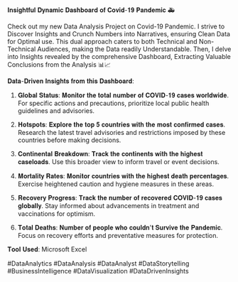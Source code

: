 𝐈𝐧𝐬𝐢𝐠𝐡𝐭𝐟𝐮𝐥 𝐃𝐲𝐧𝐚𝐦𝐢𝐜 𝐃𝐚𝐬𝐡𝐛𝐨𝐚𝐫𝐝 𝐨𝐟 𝐂𝐨𝐯𝐢𝐝-𝟏𝟗 𝐏𝐚𝐧𝐝𝐞𝐦𝐢𝐜 🚑

Check out my new Data Analysis Project on Covid-19 Pandemic. I strive to Discover Insights and Crunch Numbers into Narratives, ensuring Clean Data for Optimal use. This dual approach caters to both Technical and Non-Technical Audiences, making the Data readily Understandable. Then, I delve into Insights revealed by the comprehensive Dashboard, Extracting Valuable Conclusions from the Analysis 📊📈

𝐃𝐚𝐭𝐚-𝐃𝐫𝐢𝐯𝐞𝐧 𝐈𝐧𝐬𝐢𝐠𝐡𝐭𝐬 𝐟𝐫𝐨𝐦 𝐭𝐡𝐢𝐬 𝐃𝐚𝐬𝐡𝐛𝐨𝐚𝐫𝐝:

1. 𝐆𝐥𝐨𝐛𝐚𝐥 𝐒𝐭𝐚𝐭𝐮𝐬: 𝐌𝐨𝐧𝐢𝐭𝐨𝐫 𝐭𝐡𝐞 𝐭𝐨𝐭𝐚𝐥 𝐧𝐮𝐦𝐛𝐞𝐫 𝐨𝐟 𝐂𝐎𝐕𝐈𝐃-𝟏𝟗 𝐜𝐚𝐬𝐞𝐬 𝐰𝐨𝐫𝐥𝐝𝐰𝐢𝐝𝐞. For specific actions and precautions, prioritize local public health guidelines and advisories.

2. 𝐇𝐨𝐭𝐬𝐩𝐨𝐭𝐬: 𝐄𝐱𝐩𝐥𝐨𝐫𝐞 𝐭𝐡𝐞 𝐭𝐨𝐩 𝟓 𝐜𝐨𝐮𝐧𝐭𝐫𝐢𝐞𝐬 𝐰𝐢𝐭𝐡 𝐭𝐡𝐞 𝐦𝐨𝐬𝐭 𝐜𝐨𝐧𝐟𝐢𝐫𝐦𝐞𝐝 𝐜𝐚𝐬𝐞𝐬. Research the latest travel advisories and restrictions imposed by these countries before making decisions.

3. 𝐂𝐨𝐧𝐭𝐢𝐧𝐞𝐧𝐭𝐚𝐥 𝐁𝐫𝐞𝐚𝐤𝐝𝐨𝐰𝐧: 𝐓𝐫𝐚𝐜𝐤 𝐭𝐡𝐞 𝐜𝐨𝐧𝐭𝐢𝐧𝐞𝐧𝐭𝐬 𝐰𝐢𝐭𝐡 𝐭𝐡𝐞 𝐡𝐢𝐠𝐡𝐞𝐬𝐭 𝐜𝐚𝐬𝐞𝐥𝐨𝐚𝐝𝐬. Use this broader view to inform travel or event decisions.

4. 𝐌𝐨𝐫𝐭𝐚𝐥𝐢𝐭𝐲 𝐑𝐚𝐭𝐞𝐬: 𝐌𝐨𝐧𝐢𝐭𝐨𝐫 𝐜𝐨𝐮𝐧𝐭𝐫𝐢𝐞𝐬 𝐰𝐢𝐭𝐡 𝐭𝐡𝐞 𝐡𝐢𝐠𝐡𝐞𝐬𝐭 𝐝𝐞𝐚𝐭𝐡 𝐩𝐞𝐫𝐜𝐞𝐧𝐭𝐚𝐠𝐞𝐬. Exercise heightened caution and hygiene measures in these areas.

5. 𝐑𝐞𝐜𝐨𝐯𝐞𝐫𝐲 𝐏𝐫𝐨𝐠𝐫𝐞𝐬𝐬: 𝐓𝐫𝐚𝐜𝐤 𝐭𝐡𝐞 𝐧𝐮𝐦𝐛𝐞𝐫 𝐨𝐟 𝐫𝐞𝐜𝐨𝐯𝐞𝐫𝐞𝐝 𝐂𝐎𝐕𝐈𝐃-𝟏𝟗 𝐜𝐚𝐬𝐞𝐬 𝐠𝐥𝐨𝐛𝐚𝐥𝐥𝐲. Stay informed about advancements in treatment and vaccinations for optimism.

6. 𝐓𝐨𝐭𝐚𝐥 𝐃𝐞𝐚𝐭𝐡𝐬: 𝐍𝐮𝐦𝐛𝐞𝐫 𝐨𝐟 𝐩𝐞𝐨𝐩𝐥𝐞 𝐰𝐡𝐨 𝐜𝐨𝐮𝐥𝐝𝐧'𝐭 𝐒𝐮𝐫𝐯𝐢𝐯𝐞 𝐭𝐡𝐞 𝐏𝐚𝐧𝐝𝐞𝐦𝐢𝐜. Focus on recovery efforts and preventative measures for protection.

𝐓𝐨𝐨𝐥 𝐔𝐬𝐞𝐝: Microsoft Excel

#DataAnalytics #DataAnalysis #DataAnalyst #DataStorytelling #BusinessIntelligence #DataVisualization #DataDrivenInsights
